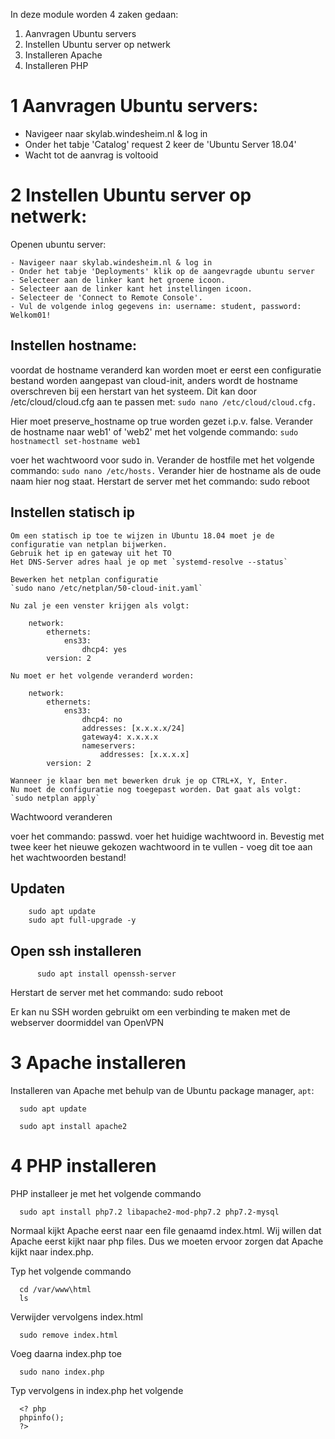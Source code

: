 In deze module worden 4 zaken gedaan:

  1. Aanvragen Ubuntu servers
  2. Instellen Ubuntu server op netwerk
  3. Installeren Apache
  4. Installeren PHP
  
# 1 Aanvragen Ubuntu servers:

- Navigeer naar skylab.windesheim.nl & log in
- Onder het tabje 'Catalog' request 2 keer de 'Ubuntu Server 18.04'
- Wacht tot de aanvrag is voltooid
  
# 2 Instellen Ubuntu server op netwerk:

  Openen ubuntu server:

    - Navigeer naar skylab.windesheim.nl & log in
    - Onder het tabje 'Deployments' klik op de aangevragde ubuntu server
    - Selecteer aan de linker kant het groene icoon.
    - Selecteer aan de linker kant het instellingen icoon.
    - Selecteer de 'Connect to Remote Console'.
    - Vul de volgende inlog gegevens in: username: student, password: Welkom01!
  
## Instellen hostname:

voordat de hostname veranderd kan worden moet er eerst een configuratie bestand worden aangepast van cloud-init, anders        wordt de hostname overschreven bij een herstart van het systeem. 
Dit kan door /etc/cloud/cloud.cfg aan te passen met: 
`sudo nano /etc/cloud/cloud.cfg.`

Hier moet preserve_hostname op true worden gezet i.p.v. false.
Verander de hostname naar web1' of 'web2' met het volgende commando: 
`sudo hostnamectl set-hostname web1` 

voer het wachtwoord voor sudo in.
Verander de hostfile met het volgende commando: 
  `sudo nano /etc/hosts.`
  Verander hier de hostname als de oude naam hier nog staat.
Herstart de server met het commando: sudo reboot

## Instellen statisch ip
    
    Om een statisch ip toe te wijzen in Ubuntu 18.04 moet je de configuratie van netplan bijwerken.  
    Gebruik het ip en gateway uit het TO
    Het DNS-Server adres haal je op met `systemd-resolve --status`  

    Bewerken het netplan configuratie 
    `sudo nano /etc/netplan/50-cloud-init.yaml`

    Nu zal je een venster krijgen als volgt:

        network:
            ethernets:
                ens33:
                    dhcp4: yes
            version: 2

    Nu moet er het volgende veranderd worden:

        network:
            ethernets:
                ens33:
                    dhcp4: no
                    addresses: [x.x.x.x/24]
                    gateway4: x.x.x.x
                    nameservers:
                        addresses: [x.x.x.x]
            version: 2

    Wanneer je klaar ben met bewerken druk je op CTRL+X, Y, Enter.  
    Nu moet de configuratie nog toegepast worden. Dat gaat als volgt:  
    `sudo netplan apply`

  Wachtwoord veranderen
  
  voer het commando: passwd. voer het huidige wachtwoord in. Bevestig met twee keer het nieuwe gekozen wachtwoord in te vullen - voeg dit toe aan het wachtwoorden bestand!
  
  ## Updaten
        sudo apt update
        sudo apt full-upgrade -y
  
  ## Open ssh installeren
          sudo apt install openssh-server
          
  Herstart de server met het commando: 
          sudo reboot
  
  Er kan nu SSH worden gebruikt om een verbinding te maken met de webserver doormiddel van OpenVPN

# 3 Apache installeren
Installeren van Apache met behulp van de Ubuntu package manager, `apt`:

      sudo apt update
      
      sudo apt install apache2

# 4 PHP installeren

PHP installeer je met het volgende commando

      sudo apt install php7.2 libapache2-mod-php7.2 php7.2-mysql
      
Normaal kijkt Apache eerst naar een file genaamd index.html. Wij willen dat Apache eerst kijkt naar php files. Dus we moeten ervoor zorgen dat Apache kijkt naar index.php. 

Typ het volgende commando

      cd /var/www\html
      ls

Verwijder vervolgens index.html

      sudo remove index.html

Voeg daarna index.php toe

      sudo nano index.php
      
Typ vervolgens in index.php het volgende

      <? php
      phpinfo();
      ?>
      
      





